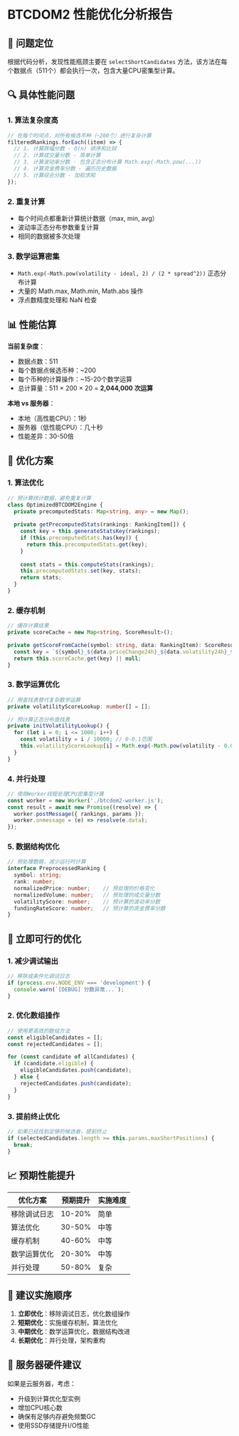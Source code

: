 # BTCDOM2 性能优化分析报告

## 🎯 问题定位

根据代码分析，发现性能瓶颈主要在 `selectShortCandidates` 方法，该方法在每个数据点（511个）都会执行一次，包含大量CPU密集型计算。

## 🔍 具体性能问题

### 1. **算法复杂度高**
```typescript
// 在每个时间点，对所有候选币种（~200个）进行复杂计算
filteredRankings.forEach((item) => {
  // 1. 计算跌幅分数 - O(n) 排序和比较
  // 2. 计算成交量分数 - 简单计算
  // 3. 计算波动率分数 - 包含正态分布计算 Math.exp(-Math.pow(...))
  // 4. 计算资金费率分数 - 遍历历史数据
  // 5. 计算综合分数 - 加权求和
});
```

### 2. **重复计算**
- 每个时间点都重新计算统计数据（max, min, avg）
- 波动率正态分布参数重复计算
- 相同的数据被多次处理

### 3. **数学运算密集**
- `Math.exp(-Math.pow(volatility - ideal, 2) / (2 * spread^2))` 正态分布计算
- 大量的 Math.max, Math.min, Math.abs 操作
- 浮点数精度处理和 NaN 检查

## 📊 性能估算

**当前复杂度**：
- 数据点数：511
- 每个数据点候选币种：~200
- 每个币种的计算操作：~15-20个数学运算
- 总计算量：511 × 200 × 20 = **2,044,000 次运算**

**本地 vs 服务器**：
- 本地（高性能CPU）：1秒
- 服务器（低性能CPU）：几十秒
- 性能差异：30-50倍

## 🚀 优化方案

### 1. **算法优化**
```typescript
// 预计算统计数据，避免重复计算
class OptimizedBTCDOM2Engine {
  private precomputedStats: Map<string, any> = new Map();
  
  private getPrecomputedStats(rankings: RankingItem[]) {
    const key = this.generateStatsKey(rankings);
    if (this.precomputedStats.has(key)) {
      return this.precomputedStats.get(key);
    }
    
    const stats = this.computeStats(rankings);
    this.precomputedStats.set(key, stats);
    return stats;
  }
}
```

### 2. **缓存机制**
```typescript
// 缓存计算结果
private scoreCache = new Map<string, ScoreResult>();

private getScoreFromCache(symbol: string, data: RankingItem): ScoreResult | null {
  const key = `${symbol}_${data.priceChange24h}_${data.volatility24h}_${data.rank}`;
  return this.scoreCache.get(key) || null;
}
```

### 3. **数学运算优化**
```typescript
// 用查找表替代复杂数学运算
private volatilityScoreLookup: number[] = [];

// 预计算正态分布查找表
private initVolatilityLookup() {
  for (let i = 0; i <= 1000; i++) {
    const volatility = i / 10000; // 0-0.1范围
    this.volatilityScoreLookup[i] = Math.exp(-Math.pow(volatility - 0.05, 2) / (2 * 0.01));
  }
}
```

### 4. **并行处理**
```typescript
// 使用Worker线程处理CPU密集型计算
const worker = new Worker('./btcdom2-worker.js');
const result = await new Promise((resolve) => {
  worker.postMessage({ rankings, params });
  worker.onmessage = (e) => resolve(e.data);
});
```

### 5. **数据结构优化**
```typescript
// 预处理数据，减少运行时计算
interface PreprocessedRanking {
  symbol: string;
  rank: number;
  normalizedPrice: number;    // 预处理的价格变化
  normalizedVolume: number;   // 预处理的成交量分数
  volatilityScore: number;    // 预计算的波动率分数
  fundingRateScore: number;   // 预计算的资金费率分数
}
```

## 🔧 立即可行的优化

### 1. **减少调试输出**
```typescript
// 移除或条件化调试日志
if (process.env.NODE_ENV === 'development') {
  console.warn(`[DEBUG] 分数异常...`);
}
```

### 2. **优化数组操作**
```typescript
// 使用更高效的数组方法
const eligibleCandidates = [];
const rejectedCandidates = [];

for (const candidate of allCandidates) {
  if (candidate.eligible) {
    eligibleCandidates.push(candidate);
  } else {
    rejectedCandidates.push(candidate);
  }
}
```

### 3. **提前终止优化**
```typescript
// 如果已经找到足够的候选者，提前终止
if (selectedCandidates.length >= this.params.maxShortPositions) {
  break;
}
```

## 📈 预期性能提升

| 优化方案 | 预期提升 | 实施难度 |
|---------|---------|---------|
| 移除调试日志 | 10-20% | 简单 |
| 算法优化 | 30-50% | 中等 |
| 缓存机制 | 40-60% | 中等 |
| 数学运算优化 | 20-30% | 中等 |
| 并行处理 | 50-80% | 复杂 |

## 🎯 建议实施顺序

1. **立即优化**：移除调试日志，优化数组操作
2. **短期优化**：实施缓存机制，算法优化
3. **中期优化**：数学运算优化，数据结构改进
4. **长期优化**：并行处理，架构重构

## 🔧 服务器硬件建议

如果是云服务器，考虑：
- 升级到计算优化型实例
- 增加CPU核心数
- 确保有足够内存避免频繁GC
- 使用SSD存储提升I/O性能
